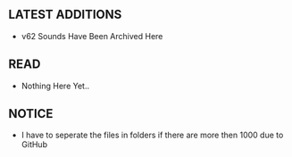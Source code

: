 ## LATEST ADDITIONS
- v62 Sounds Have Been Archived Here

## READ
- Nothing Here Yet..

## NOTICE
- I have to seperate the files in folders if there are more then 1000 due to GitHub
